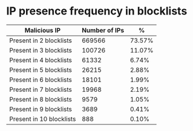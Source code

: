 # IP presence frequency in blocklists
| Malicious IP | Number of IPs | % |
|----|----|----|
| Present in 2 blocklists | 669566 | 73.57% |
| Present in 3 blocklists | 100726 | 11.07% |
| Present in 4 blocklists | 61332 | 6.74% |
| Present in 5 blocklists | 26215 | 2.88% |
| Present in 6 blocklists | 18101 | 1.99% |
| Present in 7 blocklists | 19968 | 2.19% |
| Present in 8 blocklists | 9579 | 1.05% |
| Present in 9 blocklists | 3689 | 0.41% |
| Present in 10 blocklists | 888 | 0.10% |
